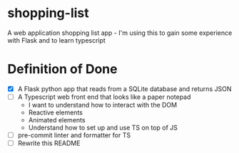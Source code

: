 # shopping-list
A web application shopping list app - I'm using this to gain some experience
with Flask and to learn typescript

# Definition of Done
- [x] A Flask python app that reads from a SQLite database and returns JSON
- [ ] A Typescript web front end that looks like a paper notepad
    - I want to understand how to interact with the DOM
    - Reactive elements
    - Animated elements
    - Understand how to set up and use TS on top of JS
- [ ] pre-commit linter and formatter for TS
- [ ] Rewrite this README
